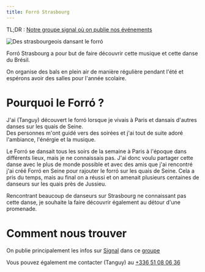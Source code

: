 ```yaml
---
title: Forró Strasbourg
---
```


TL;DR : [Notre groupe signal où on publie nos événements](https://signal.group/#CjQKIGXkFWEmgPkX3TmibvjdV-UgtDXZajRkwjWnF19AJxY0EhBYWmbHZt421KVe1ADWHxG_)

![Des strasbourgeois dansant le forró](/photos/forro-strasbourg-bateliers.jpeg)

Forró Strasbourg a pour but de faire découvrir cette musique et cette danse du Brésil.

On organise des bals en plein air de manière régulière pendant l'été et espérons avoir des salles pour l'année scolaire.

# Pourquoi le Forró ?

J'ai (Tanguy) découvert le forró lorsque je vivais à Paris et dansais d'autres danses sur les quais de Seine.  
Des personnes m'ont guidé vers des soirées et j'ai tout de suite adoré l'ambiance, l'énérgie et la musique.

Le Forró se dansait tous les soirs de la semaine à Paris à l'époque dans différents lieux, mais je ne connaissais pas. J'ai donc voulu partager cette danse avec le plus de monde possible et avec des amis que j'ai rencontré j'ai créé Forró en Seine pour rajouter le forró sur les quais de Seine. Cela a pris du temps, mais au final on a réussi et on amenait plusieurs centaines de danseurs sur les quais près de Jussieu.

Rencontrant beaucoup de danseurs sur Strasbourg ne connaissant pas cette danse, je souhaite la faire découvrir également au détour d'une promenade.

# Comment nous trouver

On publie principalement les infos sur [Signal](https://signal.org) dans ce [groupe](https://signal.group/#CjQKIGXkFWEmgPkX3TmibvjdV-UgtDXZajRkwjWnF19AJxY0EhBYWmbHZt421KVe1ADWHxG_)

Vous pouvez également me contacter (Tanguy) au [+336 51 08 06 36](tel:+33651080636)
